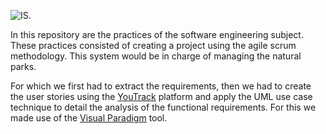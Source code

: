 ![IS.](https://zimbronapps.com/wp-content/uploads/2017/08/Ingenier%C3%ADa-de-Software-1024x700.png)

In this repository are the practices of the software engineering subject. These practices consisted of creating a project using the agile scrum methodology. This system would be in charge of managing the natural parks.

For which we first had to extract the requirements, then we had to create the user stories using the [YouTrack](https://www.jetbrains.com/youtrack/) platform and apply the UML use case technique to detail the analysis of the functional requirements. For this we made use of the [Visual Paradigm](https://www.visual-paradigm.com/) tool.
